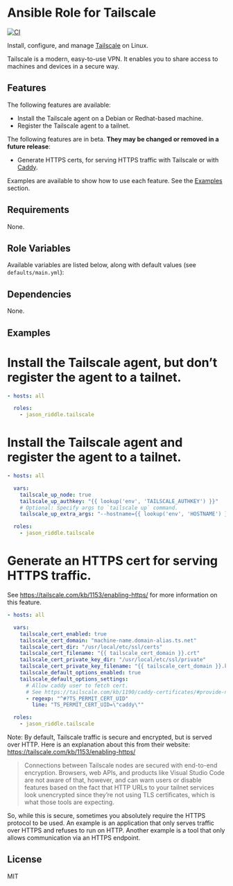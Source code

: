 # Ansible Role for Tailscale

[![CI](https://github.com/jason-riddle/ansible-role-tailscale/workflows/CI/badge.svg?event=push)](https://github.com/jason-riddle/ansible-role-tailscale/actions?query=workflow%3ACI)

Install, configure, and manage [Tailscale](https://tailscale.com/) on Linux.

Tailscale is a modern, easy-to-use VPN. It enables you to share access to machines and devices in a secure way.

## Features

The following features are available:
  - Install the Tailscale agent on a Debian or Redhat-based machine.
  - Register the Tailscale agent to a tailnet.

The following features are in beta. **They may be changed or removed in a future release**:
  - Generate HTTPS certs, for serving HTTPS traffic with Tailscale or with [Caddy](https://caddyserver.com/).

Examples are available to show how to use each feature. See the [Examples](#Examples) section.

## Requirements

None.

## Role Variables

Available variables are listed below, along with default values (see `defaults/main.yml`):

## Dependencies

None.

## Examples

# Install the Tailscale agent, but don’t register the agent to a tailnet.

```yaml
- hosts: all

  roles:
    - jason_riddle.tailscale
```

# Install the Tailscale agent and register the agent to a tailnet.

```yaml
- hosts: all

  vars:
    tailscale_up_node: true
    tailscale_up_authkey: "{{ lookup('env', 'TAILSCALE_AUTHKEY') }}"
    # Optional: Specify args to `tailscale up` command.
    tailscale_up_extra_args: "--hostname={{ lookup('env', 'HOSTNAME') }}-{{ ansible_distribution|lower }}"

  roles:
    - jason_riddle.tailscale
```

# Generate an HTTPS cert for serving HTTPS traffic.

See https://tailscale.com/kb/1153/enabling-https/ for more information on this feature.

```yaml
- hosts: all

  vars:
    tailscale_cert_enabled: true
    tailscale_cert_domain: "machine-name.domain-alias.ts.net"
    tailscale_cert_dir: "/usr/local/etc/ssl/certs"
    tailscale_cert_filename: "{{ tailscale_cert_domain }}.crt"
    tailscale_cert_private_key_dir: "/usr/local/etc/ssl/private"
    tailscale_cert_private_key_filename: "{{ tailscale_cert_domain }}.key"
    tailscale_default_options_enabled: true
    tailscale_default_options_settings:
      # Allow caddy user to fetch cert.
      # See https://tailscale.com/kb/1190/caddy-certificates/#provide-non-root-users-with-access-to-fetch-certificate.
      - regexp: "^#?TS_PERMIT_CERT_UID"
        line: "TS_PERMIT_CERT_UID=\"caddy\""

  roles:
    - jason_riddle.tailscale
```

Note: By default, Tailscale traffic is secure and encrypted, but is served over HTTP. Here is an explanation about this from their website: https://tailscale.com/kb/1153/enabling-https/

> Connections between Tailscale nodes are secured with end-to-end encryption. Browsers, web APIs, and products like Visual Studio Code are not aware of that, however, and can warn users or disable features based on the fact that HTTP URLs to your tailnet services look unencrypted since they’re not using TLS certificates, which is what those tools are expecting.

So, while this is secure, sometimes you absolutely require the HTTPS protocol to be used. An example is an application that only serves traffic over HTTPS and refuses to run on HTTP. Another example is a tool that only allows communication via an HTTPS endpoint.

## License

MIT
